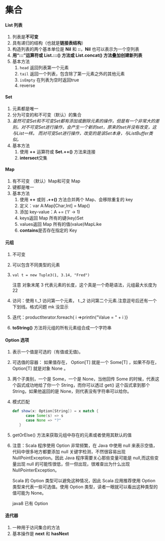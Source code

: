 # 集合



#### List 列表

1. 列表是**不可变**
2. 具有递归的结构（也就是**链接表结构**）
3. 构造列表的两个基本单位是 **Nil** 和 **::**，**Nil** 也可以表示为一个空列表
4. **用“:::”运算符或 **List.:::()** 方法或 **List.concat()** 方法叠加创建新列表**
5. 基本方法
   1. `head` 返回列表第一个元素
   2. `tail` 返回一个列表，包含除了第一元素之外的其他元素
   3. `isEmpty` 在列表为空时返回true
   4. reverse



#### Set

1. 元素都是唯一
2. 分为可变的和不可变（默认）的集合
3. *虽然可变Set和不可变Set都有添加或删除元素的操作，但是有一个非常大的差别。对不可变Set进行操作，会产生一个新的set，原来的set并没有改变，这与List一样。 而对可变Set进行操作，改变的是该Set本身，与ListBuffer类似。*
4. 基本方法
   1. 使用 **++** 运算符或 **Set.++()** 方法来连接
   2. **intersect**交集



#### Map

1. 有不可变 （默认）Map和可变 Map
2. 键都是唯一
3. 基本方法
   1. 使用 **++** 或则 **.++()** 方法合并两个 Map、会移除重复的 key
   2. 定义：var A:Map[Char,Int] = Map()
   3. 添加 key-value：A += ('I' -> 1)
   4. keys返回 Map 所有的键(key)Set
   5. values返回 Map 所有的值(value)MapLike
   6. **contains**是否存在指定的 Key

#### 元组

1. 不可变

2. 可以包含不同类型的元素

3. ```
   val t = new Tuple3(1, 3.14, "Fred")
   ```

   注意 对象末尾 3 代表元素的长度，这个真是一个奇葩语法，元组最大长度为 22

4. 访问：使用 t._1 访问第一个元素， t._2 访问第二个元素.注意逗号后还有一个下划线。格式问题 mk 没显示

5. 迭代：productIterator.foreach{ i =>println("Value = " + i )}

6. **toString()** 方法将元组的所有元素组合成一个字符串



#### Option 选项

1. 表示一个值是可选的（有值或无值)。

2. 可选值的容器： 如果值存在， Option[T] 就是一个 Some[T] ，如果不存在， Option[T] 就是对象 None 。

3. 两个子类别，一个是 Some，一个是 None，当他回传 Some 的时候，代表这个函式成功地给了你一个 String，而你可以透过 get() 这个函式拿到那个 String，如果他返回的是 None，则代表没有字符串可以给你。

4. 模式匹配

   ```scala
   def show(x: Option[String]) = x match {
         case Some(s) => s
         case None => "?"
      }
   ```

5. getOrElse() 方法来获取元组中存在的元素或者使用其默认的值

6. 注意：Scala 程序使用 Option 非常频繁，在 Java 中使用 null 来表示空值，代码中很多地方都要添加 null 关键字检测，不然很容易出现 NullPointException。因此 Java 程序需要关心那些变量可能是 null,而这些变量出现 null 的可能性很低，但一但出现，很难查出为什么出现 NullPointerException。

   Scala 的 Option 类型可以避免这种情况，因此 Scala 应用推荐使用 Option 类型来代表一些可选值。使用 Option 类型，读者一眼就可以看出这种类型的值可能为 None。

   java8 已有 Option



#### 迭代器

1. 一种用于访问集合的方法
2. 基本操作是 **next** 和 **hasNext**

